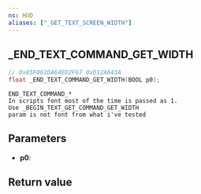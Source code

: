 ```yaml
---
ns: HUD
aliases: ["_GET_TEXT_SCREEN_WIDTH"]
---
```

## _END_TEXT_COMMAND_GET_WIDTH

```c
// 0x85F061DA64ED2F67 0xD12A643A
float _END_TEXT_COMMAND_GET_WIDTH(BOOL p0);
```

```
END_TEXT_COMMAND_*
In scripts font most of the time is passed as 1.
Use _BEGIN_TEXT_GET_COMMAND_GET_WIDTH
param is not font from what i've tested
```

## Parameters
* **p0**: 

## Return value
